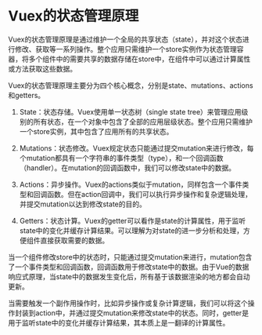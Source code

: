 # Vuex的状态管理原理

Vuex的状态管理原理是通过维护一个全局的共享状态（state），并对这个状态进行修改、获取等一系列操作。整个应用只需维护一个store实例作为状态管理容器，将多个组件中的需要共享的数据存储在store中，在组件中可以通过计算属性或方法获取这些数据。

Vuex的状态管理原理主要分为四个核心概念，分别是state、mutations、actions和getters。

1. State：状态存储。Vuex使用单一状态树（single state tree）来管理应用级别的所有状态，在一个对象中包含了全部的应用层级状态。整个应用只需维护一个store实例，其中包含了应用所有的共享状态。

2. Mutations：状态修改。Vuex规定状态只能通过提交mutation来进行修改，每个mutation都具有一个字符串的事件类型（type），和一个回调函数（handler）。在mutation的回调函数中，我们可以修改state中的数据。

3. Actions：异步操作。Vuex的actions类似于mutation，同样包含一个事件类型和回调函数。但在action回调中，我们可以执行异步操作和复杂逻辑处理，并提交mutation以达到修改state的目的。

4. Getters：状态计算。Vuex的getter可以看作是state的计算属性，用于监听state中的变化并缓存计算结果。可以理解为对state的进一步分析和处理，方便组件直接获取需要的数据。

当一个组件修改store中的状态时，只能通过提交mutation来进行，mutation包含了一个事件类型和回调函数，回调函数用于修改state中的数据。由于Vue的数据响应式原理，当state中的数据发生变化后，所有基于该数据渲染的地方都会自动更新。

当需要触发一个副作用操作时，比如异步操作或复杂计算逻辑，我们可以将这个操作封装到action中，并通过提交mutation来修改state中的状态。同时，getter是用于监听state中的变化并缓存计算结果，其本质上是一翻译的计算属性。